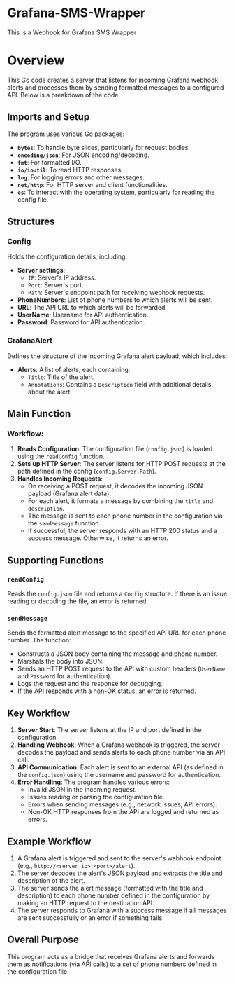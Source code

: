# Grafana-SMS-Wrapper
This is a Webhook for Grafana SMS Wrapper
# Overview

This Go code creates a server that listens for incoming Grafana webhook alerts and processes them by sending formatted messages to a configured API. Below is a breakdown of the code.

## Imports and Setup

The program uses various Go packages:
- **`bytes`**: To handle byte slices, particularly for request bodies.
- **`encoding/json`**: For JSON encoding/decoding.
- **`fmt`**: For formatted I/O.
- **`io/ioutil`**: To read HTTP responses.
- **`log`**: For logging errors and other messages.
- **`net/http`**: For HTTP server and client functionalities.
- **`os`**: To interact with the operating system, particularly for reading the config file.

## Structures

### Config

Holds the configuration details, including:
- **Server settings**:
  - `IP`: Server's IP address.
  - `Port`: Server's port.
  - `Path`: Server's endpoint path for receiving webhook requests.
- **PhoneNumbers**: List of phone numbers to which alerts will be sent.
- **URL**: The API URL to which alerts will be forwarded.
- **UserName**: Username for API authentication.
- **Password**: Password for API authentication.

### GrafanaAlert

Defines the structure of the incoming Grafana alert payload, which includes:
- **Alerts**: A list of alerts, each containing:
  - `Title`: Title of the alert.
  - `Annotations`: Contains a `Description` field with additional details about the alert.

## Main Function

### Workflow:
1. **Reads Configuration**: The configuration file (`config.json`) is loaded using the `readConfig` function.
2. **Sets up HTTP Server**: The server listens for HTTP POST requests at the path defined in the config (`config.Server.Path`).
3. **Handles Incoming Requests**: 
   - On receiving a POST request, it decodes the incoming JSON payload (Grafana alert data).
   - For each alert, it formats a message by combining the `title` and `description`.
   - The message is sent to each phone number in the configuration via the `sendMessage` function.
   - If successful, the server responds with an HTTP 200 status and a success message. Otherwise, it returns an error.

## Supporting Functions

### `readConfig`

Reads the `config.json` file and returns a `Config` structure. If there is an issue reading or decoding the file, an error is returned.

### `sendMessage`

Sends the formatted alert message to the specified API URL for each phone number. The function:
- Constructs a JSON body containing the message and phone number.
- Marshals the body into JSON.
- Sends an HTTP POST request to the API with custom headers (`UserName` and `Password` for authentication).
- Logs the request and the response for debugging.
- If the API responds with a non-OK status, an error is returned.

## Key Workflow

1. **Server Start**: The server listens at the IP and port defined in the configuration.
2. **Handling Webhook**: When a Grafana webhook is triggered, the server decodes the payload and sends alerts to each phone number via an API call.
3. **API Communication**: Each alert is sent to an external API (as defined in the `config.json`) using the username and password for authentication.
4. **Error Handling**: The program handles various errors:
   - Invalid JSON in the incoming request.
   - Issues reading or parsing the configuration file.
   - Errors when sending messages (e.g., network issues, API errors).
   - Non-OK HTTP responses from the API are logged and returned as errors.

## Example Workflow

1. A Grafana alert is triggered and sent to the server's webhook endpoint (e.g., `http://<server_ip>:<port>/alert`).
2. The server decodes the alert's JSON payload and extracts the title and description of the alert.
3. The server sends the alert message (formatted with the title and description) to each phone number defined in the configuration by making an HTTP request to the destination API.
4. The server responds to Grafana with a success message if all messages are sent successfully or an error if something fails.

## Overall Purpose

This program acts as a bridge that receives Grafana alerts and forwards them as notifications (via API calls) to a set of phone numbers defined in the configuration file.
